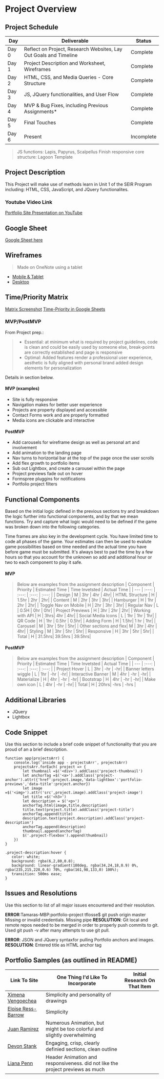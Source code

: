 # Project Overview

## Project Schedule

|  Day | Deliverable | Status
|---|---| ---|
|Day 0| Reflect on Project, Research Websites, Lay Out Goals and Timeline | Complete
|Day 1| Project Description and Worksheet, Wireframes | Complete
|Day 2| HTML, CSS, and Media Queries - Core Structure | Complete
|Day 3| JS, JQuery functionalities, and User Flow | Complete
|Day 4| MVP & Bug Fixes, including Previous Assignments* | Complete
|Day 5| Final Touches | Complete
|Day 6| Present | Incomplete

> JS functions: Lapis, Papyrus, Scalpellus
> Finish responsive core structure: Lagoon Template

## Project Description

This Project will make use of methods learn in Unit 1 of the SEIR Program including: HTML, CSS, JavaScript, and JQuery functionalites.

### Youtube Video Link

[Portfolio Site Presentation on YouTube](https://youtu.be/S67C3_wJcg0)

## Google Sheet

[Google Sheet here](https://docs.google.com/spreadsheets/d/1BV9CpblVwe2Lvw4hPV3sp_p-BhjwsQexZS4lm3-Xss8/edit#gid=0) 

## Wireframes

> Made on OneNote using a tablet

- [Mobile & Tablet](https://i.imgur.com/IgcLYEN.png) 
- [Desktop](https://i.imgur.com/NfEBDvx.png)


## Time/Priority Matrix 

[Matrix Screenshot](https://i.imgur.com/XZjn6Xr.png)
[Time-Priority in Google Sheets](https://docs.google.com/spreadsheets/d/1pwvUx73R0Y0-yDb0-0J7X0Ms6VVPs93I9sQJmoaBO4o/edit#gid=0)


### MVP/PostMVP

From Project prep.:
>   - Essential: at minimum what is required by project guidelines, 
>        code is clean and could be easily used by someone else,
>       break-points are correctly established and page is responsive
>    - Optimal: Added features render a professional user experience,
>       aesthetic is fully aligned with personal brand
>       added design elements for personalization

Details in section below.

#### MVP (examples)

- Site is fully responsive
- Navigation makes for better user experience
- Projects are property displayed and accessible
- Contact Forms work and are properly formatted
- Media icons are clickable and interactive

#### PostMVP 

- Add carousels for wireframe design as well as personal art and involvement
- Add animation to the landing page
- Nav turns to horizontal bar at the top of the page once the user scrolls
- Add flex growth to portfolio items
- Sub out Lightbox, and create a carousel within the page
- Project previews fade out on hover
- Formspree pluggins for notifications
- Portfolio project filters

## Functional Components

Based on the initial logic defined in the previous sections try and breakdown the logic further into functional components, and by that we mean functions.  Try and capture what logic would need to be defined if the game was broken down into the following categories.

Time frames are also key in the development cycle.  You have limited time to code all phases of the game.  Your estimates can then be used to evalute game possibilities based on time needed and the actual time you have before game must be submitted. It's always best to pad the time by a few hours so that you account for the unknown so add and additional hour or two to each component to play it safe.

#### MVP

>Below are examples from the assignment description
| Component | Priority | Estimated Time | Time Invetsted | Actual Time |
| --- | :---: |  :---: | :---: | :---: |
| Design | M | 3hr | 4hr | 4hr|
| HTML Structure | H | 1.5hr | 2hr | 2hr|
| Content | M | 2hr | 3hr | 3hr|
| Hamburger | H | 1hr | 2hr | 2hr|
| Toggle Nav on Mobile | H | 2hr | 3hr | 3hr|
| Regular Nav | L | 0.5H | 0hr | 0hr|
| Project Previews | H | 3hr | 2hr | 2hr|
| Working with API | H | 3hrs| 4hr | 4hr|
| Social Media Icons | L | 1hr | 1hr | 1hr|
| QR Code | H | 1hr | 0.5hr | 0.5hr|
| Adding Form | H | 1.5hr| 1 hr | 1hr|
| Carousel | M | 3hr | 5hr | 5hr|
| Other sections and flex| M | 3hr | 4hr | 4hr|
| Styling | M | 3hr | 5hr | 5hr|
| Responsive | H | 3hr | 5hr | 5hr|
| Total | H | 31.5hrs| 39.5hrs | 39.5hrs|

#### PostMVP

>Below are examples from the assignment description
| Component | Priority | Estimated Time | Time Invetsted | Actual Time |
| --- | :---: |  :---: | :---: | :---: |
| Project Hover | L | 3hr | -hr | -hr|
| Banner letters wiggle | L | 1hr | -hr | -hr|
| Interactive Banner | M | 4hr | -hr | -hr|
| Materialize | H | 4hr | -hr | -hr|
| Bootstrap | H | 4hr | -hr | -hr|
| Make own icon | L | 4hr | -hr | -hr|
| Total | H | 20hrs| -hrs | -hrs |

## Additional Libraries
 - JQuery
 - Lightbox

## Code Snippet

Use this section to include a brief code snippet of functionality that you are proud of an a brief description.  

```
function app(projectsArr) {
    console.log('inside app - projectsArr', projectsArr)
    projectsArr.forEach( project => {
        let thumbnail =$('<div>').addClass('project-thumbnail')
        let anchorTag =$('<a>').addClass('project-anchor').attr({'href':project.image,'data-lightbox':'portfolio-previews','data-title':project.anchor})
        let image =$('<img>').attr('src',project.image).addClass('project-image')
        let title =$('<h3>')
        let description = $('<p>')
        anchorTag.html(image,title,description)
        title.text(project.title).addClass('project-title')
        anchorTag.append(title)
        description.text(project.description).addClass('project-description')
        anchorTag.append(description)
        thumbnail.append(anchorTag)
        $('.project-flexbox').append(thumbnail)
    })
}
```


```
.project-description:hover {
   color: white;
   background: rgba(6,2,80,0.8);
   background: linear-gradient(180deg, rgba(34,24,18,0.9) 0%, rgba(235,215,228,0.6) 70%, rgba(161,98,133,0) 100%);
   transition: 500ms ease;
}
```

## Issues and Resolutions
 Use this section to list of all major issues encountered and their resolution.

**ERROR**:Tamaras-MBP:portfolio-project tflosse$ git push origin master
Missing or invalid credentials.
Missing pipe
**RESOLUTION**: Git local and remote repos needed to be merged in order to properly push commits to git. Used git push -v after many attempts to use git pull.

**ERROR**: JSON and JQuery syntaxfor pulling Portfolio anchors and images.                           
**RESOLUTION**: Entered title as HTML anchor tag

## Portfolio Samples (as outlined in README)

Link To Site  | One Thing I'd Like To Incorporate | Initial Research On That Item
| ------------- | ------------- | ------------- |
| [Ximena Vengoechea](http://www.ximenavengoechea.com/) | Simplicity and personality of drawings |
| [Eloise Ress-Barrow](http://eloise-ress-barrow.surge.sh/index.html) | Simplicity |
| [Juan Ramirez](https://whoisjuan.me/) | Numerous Animation, but might be too colorful and slightly overwhelming |
| [Devon Stank](https://www.devonstank.com/) | Engaging, crisp, clearly definied sections, clean outline |
| [Liana Penn](https://www.lianapenn.com/) | Header Animation and responsiveness. did not like the project previews as much|
